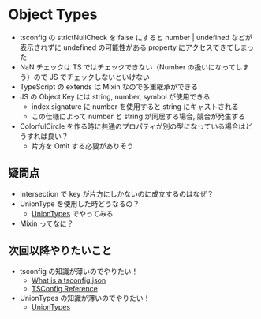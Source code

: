 # Object Types

- tsconfig の strictNullCheck を false にすると number | undefined などが表示されずに undefined の可能性がある property にアクセスできてしまった
- NaN チェックは TS ではチェックできない（Number の扱いになってしまう）ので JS でチェックしないといけない
- TypeScript の extends は Mixin なので多重継承ができる
- JS の Object Key には string, number, symbol が使用できる
  - index signature に number を使用すると string にキャストされる
  - この仕様によって number と string が同居する場合, 競合が発生する
- ColorfulCircle を作る時に共通のプロパティが別の型になっている場合はどうすれば良い？
  - 片方を Omit する必要がありそう

## 疑問点

- Intersection で key が片方にしかないのに成立するのはなぜ？
- UnionType を使用した時どうなるの？
  - [UnionTypes](https://www.typescriptlang.org/docs/handbook/2/everyday-types.html#union-types) でやってみる
- Mixin ってなに？

## 次回以降やりたいこと

- tsconfig の知識が薄いのでやりたい！
  - [What is a tsconfig.json](https://www.typescriptlang.org/docs/handbook/tsconfig-json.html)
  - [TSConfig Reference](https://www.typescriptlang.org/tsconfig)
- UnionTypes の知識が薄いのでやりたい！
  - [UnionTypes](https://www.typescriptlang.org/docs/handbook/utility-types.html)
